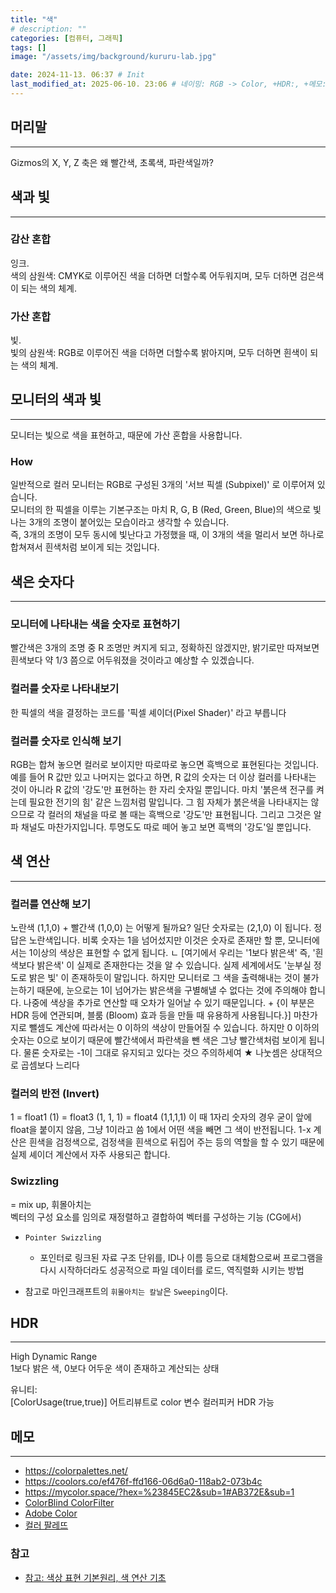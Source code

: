 ```yaml
---
title: "색"
# description: ""
categories: [컴퓨터, 그래픽]
tags: []
image: "/assets/img/background/kururu-lab.jpg"

date: 2024-11-13. 06:37 # Init
last_modified_at: 2025-06-10. 23:06 # 네이밍: RGB -> Color, +HDR:, +메모: 관련 링크
---
```


## 머리말

---

Gizmos의 X, Y, Z 축은 왜 빨간색, 초록색, 파란색일까?  

## 색과 빛

---

### 감산 혼합

잉크.  
색의 삼원색: CMYK로 이루어진 색을 더하면 더할수록 어두워지며, 모두 더하면 검은색이 되는 색의 체계.  

### 가산 혼합

빛.  
빛의 삼원색: RGB로 이루어진 색을 더하면 더할수록 밝아지며, 모두 더하면 흰색이 되는 색의 체계.  

## 모니터의 색과 빛

---

모니터는 빛으로 색을 표현하고, 때문에 가산 혼합을 사용합니다.  

### How

일반적으로 컬러 모니터는 RGB로 구성된 3개의 '서브 픽셀 (Subpixel)' 로 이루어져 있습니다.  
모니터의 한 픽셀을 이루는 기본구조는 마치 R, G, B (Red, Green, Blue)의 색으로 빛나는 3개의 조명이 붙어있는 모습이라고 생각할 수 있습니다.  
즉, 3개의 조명이 모두 동시에 빛난다고 가정했을 때, 이 3개의 색을 멀리서 보면 하나로 합쳐져서 흰색처럼 보이게 되는 것입니다.  

## 색은 숫자다

---

### 모니터에 나타내는 색을 숫자로 표현하기

빨간색은 3개의 조명 중 R 조명만 켜지게 되고, 정확하진 않겠지만, 밝기로만 따져보면 흰색보다 약 1/3 쯤으로 어두워졌을 것이라고 예상할 수 있겠습니다.

### 컬러를 숫자로 나타내보기

한 픽셀의 색을 결정하는 코드를 '픽셀 셰이더(Pixel Shader)' 라고 부릅니다

### 컬러를 숫자로 인식해 보기

RGB는 합쳐 놓으면 컬러로 보이지만 따로따로 놓으면 흑백으로 표현된다는 것입니다.
예를 들어 R 값만 있고 나머지는 없다고 하면, R 값의 숫자는 더 이상 컬러를 나타내는 것이 아니라 R 값의 '강도'만 표현하는 한 자리 숫자일 뿐입니다.
마치 '붉은색 전구를 켜는데 필요한 전기의 힘' 같은 느낌처럼 말입니다.
그 힘 자체가 붉은색을 나타내지는 않으므로 각 컬러의 채널을 따로 볼 때는 흑백으로 '강도'만 표현됩니다.
그리고 그것은 알파 채널도 마찬가지입니다.
투명도도 따로 떼어 놓고 보면 흑백의 '강도'일 뿐입니다.

## 색 연산

---

### 컬러를 연산해 보기

노란색 (1,1,0) + 빨간색 (1,0,0) 는 어떻게 될까요?
일단 숫자로는 (2,1,0) 이 됩니다.
정답은 노란색입니다.
비록 숫자는 1을 넘어섰지만 이것은 숫자로 존재만 할 뿐, 모니터에서는 1이상의 색상은 표현할 수 없게 됩니다.
ㄴ [여기에서 우리는 '1보다 밝은색' 즉, '흰색보다 밝은색' 이 실제로 존재한다는 것을 알 수 있습니다. 실제 세계에서도 '눈부실 정도로 밝은 빛' 이 존재하듯이 말입니다. 하지만 모니터로 그 색을 출력해내는 것이 불가는하기 때문에, 눈으로는 1이 넘어가는 밝은색을 구별해낼 수 없다는 것에 주의해야 합니다. 나중에 색상을 추가로 연산할 때 오차가 일어날 수 있기 때문입니다. + {이 부분은 HDR 등에 연관되며, 블룸 (Bloom) 효과 등을 만들 때 유용하게 사용됩니다.}]
마찬가지로 뺄셈도 계산에 따라서는 0 이하의 색상이 만들어질 수 있습니다.
하지만 0 이하의 숫자는 0으로 보이기 때문에 빨간색에서 파란색을 뺀 색은 그냥 빨간색처럼 보이게 됩니다.
물론 숫자로는 -1이 그대로 유지되고 있다는 것으 주의하세여
★ 나눗셈은 상대적으로 곱셈보다 느리다

### 컬러의 반전 (Invert)

1 = float1 (1) = float3 (1, 1, 1) = float4 (1,1,1,1)
이 때 1자리 숫자의 경우 굳이 앞에 float을 붙이지 않음, 그냥 1이라고 씀
1에서 어떤 색을 빼면 그 색이 반전됩니다.
1-x 계산은 흰색을 검정색으로, 검정색을 흰색으로 뒤집어 주는 등의 역할을 할 수 있기 때문에 실제 셰이더 계산에서 자주 사용되곤 합니다.

### Swizzling

= mix up, 휘몰아치는  
벡터의 구성 요소를 임의로 재정렬하고 결합하여 벡터를 구성하는 기능 (CG에서)  

- `Pointer Swizzling`
  - 포인터로 링크된 자료 구조 단위를, ID나 이름 등으로 대체함으로써 프로그램을 다시 시작하더라도 성공적으로 파일 데이터를 로드, 역직렬화 시키는 방법

- 참고로 마인크래프트의 `휘몰아치는 칼날`은 `Sweeping`이다.  

## HDR

---

High Dynamic Range  
1보다 밝은 색, 0보다 어두운 색이 존재하고 계산되는 상태  

유니티:  
\[ColorUsage(true,true)\] 어트리뷰트로 color 변수 컬러피커 HDR 가능  

## 메모

---

- <https://colorpalettes.net/>
- <https://coolors.co/ef476f-ffd166-06d6a0-118ab2-073b4c>
- <https://mycolor.space/?hex=%23845EC2&sub=1#AB372E&sub=1>
- [ColorBlind ColorFilter](https://www.toptal.com/designers/colorfilter)
- [Adobe Color](https://color.adobe.com/ko/create/color-wheel)
- [컬러 팔레뜨](https://lospec.com/palette-list)

### 참고

- [참고: 색상 표현 기본원리, 색 연산 기초](https://rusalgames.tistory.com/17)

